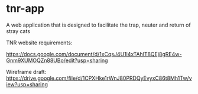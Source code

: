 # tnr-app
A web application that is designed to facilitate the trap, neuter and return of stray cats

TNR website requirements:

https://docs.google.com/document/d/1xCqsJ4U1l4xTAhlT8QEj8gRE4w-Gnm9XUMOQZn88UBo/edit?usp=sharing

Wireframe draft:
https://drive.google.com/file/d/1CPXHke1rWnJ80PRDQyEvyxC86t8Mh1Tw/view?usp=sharing
